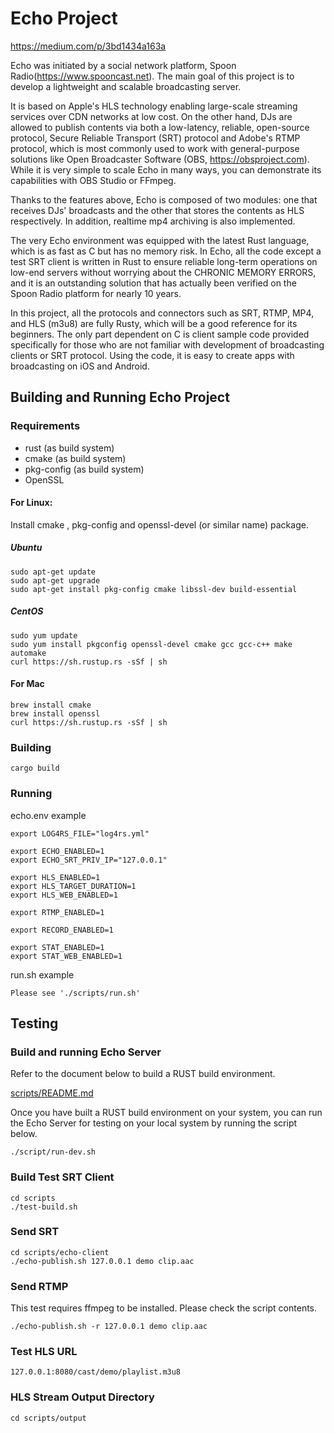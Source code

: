 # Echo Project

https://medium.com/p/3bd1434a163a

Echo was initiated by a social network platform, Spoon Radio(https://www.spooncast.net). The main goal of this project is to develop a lightweight and scalable broadcasting server. 

It is based on Apple's HLS technology enabling large-scale streaming services over CDN networks at low cost. On the other hand, DJs are allowed to publish contents via both a low-latency, reliable, open-source protocol, Secure Reliable Transport (SRT) protocol and Adobe's RTMP protocol, which is most commonly used to work with general-purpose solutions like Open Broadcaster Software (OBS, https://obsproject.com). While it is very simple to scale Echo in many ways, you can demonstrate its capabilities with OBS Studio or FFmpeg.

Thanks to the features above, Echo is composed of two modules: one that receives DJs' broadcasts and the other that stores the contents as HLS respectively. In addition, realtime mp4 archiving is also implemented.

The very Echo environment was equipped with the latest Rust language, which is as fast as C but has no memory risk. In Echo, all the code except a test SRT client is written in Rust to ensure reliable long-term operations on low-end servers without worrying about the CHRONIC MEMORY ERRORS, and it is an outstanding solution that has actually been verified on the Spoon Radio platform for nearly 10 years.

In this project, all the protocols and connectors such as SRT, RTMP, MP4, and HLS (m3u8) are fully Rusty, which will be a good reference for its beginners. The only part dependent on C is client sample code provided specifically for those who are not familiar with development of broadcasting clients or SRT protocol. Using the code, it is easy to create apps with broadcasting on iOS and Android.

## Building and Running Echo Project

### Requirements

* rust (as build system)
* cmake (as build system)
* pkg-config (as build system)
* OpenSSL

#### For Linux:

Install cmake ,  pkg-config and openssl-devel (or similar name) package.

##### Ubuntu

```
sudo apt-get update
sudo apt-get upgrade
sudo apt-get install pkg-config cmake libssl-dev build-essential
```

##### CentOS

```
sudo yum update
sudo yum install pkgconfig openssl-devel cmake gcc gcc-c++ make automake
curl https://sh.rustup.rs -sSf | sh
```

#### For Mac

```
brew install cmake
brew install openssl
curl https://sh.rustup.rs -sSf | sh
```

### Building

```
cargo build
```

### Running

echo.env example
```
export LOG4RS_FILE="log4rs.yml"

export ECHO_ENABLED=1
export ECHO_SRT_PRIV_IP="127.0.0.1"

export HLS_ENABLED=1
export HLS_TARGET_DURATION=1
export HLS_WEB_ENABLED=1

export RTMP_ENABLED=1

export RECORD_ENABLED=1

export STAT_ENABLED=1
export STAT_WEB_ENABLED=1

```

run.sh example
```
Please see './scripts/run.sh'
```


## Testing

### Build and running Echo Server

Refer to the document below to build a RUST build environment.

[scripts/README.md](scripts/README.md)

Once you have built a RUST build environment on your system, you can run the Echo Server for testing on your local system by running the script below.
```
./script/run-dev.sh
```

### Build Test SRT Client
```
cd scripts
./test-build.sh
```

### Send SRT
```
cd scripts/echo-client 
./echo-publish.sh 127.0.0.1 demo clip.aac 
```

### Send RTMP
This test requires ffmpeg to be installed. Please check the script contents.
```
./echo-publish.sh -r 127.0.0.1 demo clip.aac 
```

### Test HLS URL
```
127.0.0.1:8080/cast/demo/playlist.m3u8
```

### HLS Stream Output Directory
```
cd scripts/output
```
